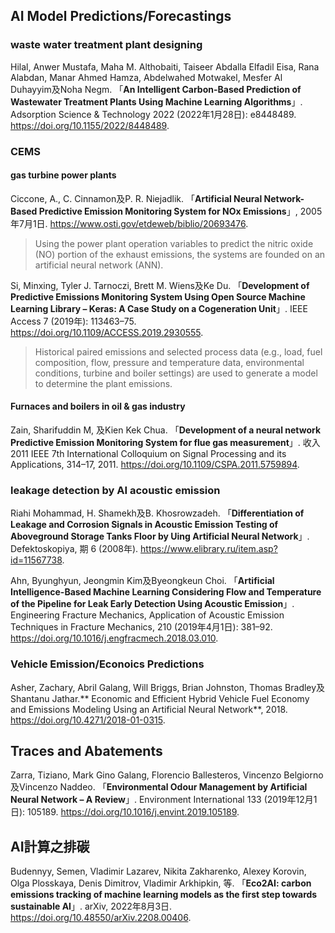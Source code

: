 
## AI Model Predictions/Forecastings

### waste water treatment plant designing

Hilal, Anwer Mustafa, Maha M. Althobaiti, Taiseer Abdalla Elfadil Eisa, Rana Alabdan, Manar Ahmed Hamza, Abdelwahed Motwakel, Mesfer Al Duhayyim及Noha Negm. 「**An Intelligent Carbon-Based Prediction of Wastewater Treatment Plants Using Machine Learning Algorithms**」. Adsorption Science & Technology 2022 (2022年1月28日): e8448489. https://doi.org/10.1155/2022/8448489.

### CEMS 

#### gas turbine power plants

Ciccone, A., C. Cinnamon及P. R. Niejadlik. 「**Artificial Neural Network-Based Predictive Emission Monitoring System for NOx Emissions**」, 2005年7月1日. https://www.osti.gov/etdeweb/biblio/20693476.

> Using the power plant operation variables to predict the nitric oxide (NO) portion of the exhaust emissions, the systems are founded on an artificial neural network (ANN). 

Si, Minxing, Tyler J. Tarnoczi, Brett M. Wiens及Ke Du. 「**Development of Predictive Emissions Monitoring System Using Open Source Machine Learning Library – Keras: A Case Study on a Cogeneration Unit**」. IEEE Access 7 (2019年): 113463–75. https://doi.org/10.1109/ACCESS.2019.2930555.

> Historical paired emissions and selected process data (e.g., load, fuel composition, flow, pressure and temperature data, environmental conditions, turbine and boiler settings) are used to generate a model to determine the plant emissions.

#### Furnaces and boilers in oil & gas industry  

Zain, Sharifuddin M, 及Kien Kek Chua. 「**Development of a neural network Predictive Emission Monitoring System for flue gas measurement**」. 收入 2011 IEEE 7th International Colloquium on Signal Processing and its Applications, 314–17, 2011. https://doi.org/10.1109/CSPA.2011.5759894.

### leakage detection  by AI acoustic emission

Riahi Mohammad, H. Shamekh及B. Khosrowzadeh. 「**Differentiation of Leakage and Corrosion Signals in Acoustic Emission Testing of Aboveground Storage Tanks Floor by Uing Artificial Neural Network**」. Defektoskopiya, 期 6 (2008年). https://www.elibrary.ru/item.asp?id=11567738.

Ahn, Byunghyun, Jeongmin Kim及Byeongkeun Choi. 「**Artificial Intelligence-Based Machine Learning Considering Flow and Temperature of the Pipeline for Leak Early Detection Using Acoustic Emission**」. Engineering Fracture Mechanics, Application of Acoustic Emission Techniques in Fracture Mechanics, 210 (2019年4月1日): 381–92. https://doi.org/10.1016/j.engfracmech.2018.03.010.

### Vehicle Emission/Econoics Predictions

Asher, Zachary, Abril Galang, Will Briggs, Brian Johnston, Thomas Bradley及Shantanu Jathar.** Economic and Efficient Hybrid Vehicle Fuel Economy and Emissions Modeling Using an Artificial Neural Network**, 2018. https://doi.org/10.4271/2018-01-0315.

## Traces and Abatements

Zarra, Tiziano, Mark Gino Galang, Florencio Ballesteros, Vincenzo Belgiorno及Vincenzo Naddeo. 「**Environmental Odour Management by Artificial Neural Network – A Review**」. Environment International 133 (2019年12月1日): 105189. https://doi.org/10.1016/j.envint.2019.105189.

## AI計算之排碳

Budennyy, Semen, Vladimir Lazarev, Nikita Zakharenko, Alexey Korovin, Olga Plosskaya, Denis Dimitrov, Vladimir Arkhipkin, 等. 「**Eco2AI: carbon emissions tracking of machine learning models as the first step towards sustainable AI**」. arXiv, 2022年8月3日. https://doi.org/10.48550/arXiv.2208.00406.
